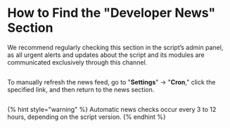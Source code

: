 # How to Find the "Developer News" Section

We recommend regularly checking this section in the script’s admin panel, as all urgent alerts and updates about the script and its modules are communicated exclusively through this channel.

<figure><img src="../../.gitbook/assets/image (2017).png" alt=""><figcaption></figcaption></figure>

To manually refresh the news feed, go to "**Settings**" -> "**Cron**," click the specified link, and then return to the news section.

<figure><img src="../../.gitbook/assets/image (2018).png" alt=""><figcaption></figcaption></figure>

{% hint style="warning" %}
Automatic news checks occur every 3 to 12 hours, depending on the script version.
{% endhint %}